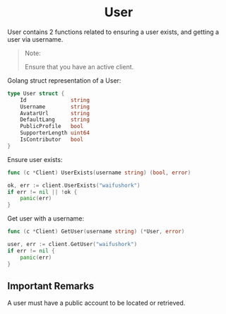 <h1 align="center">User</h1>

User contains 2 functions related to ensuring a user exists, and getting a user via username.

> Note: 
> 
> Ensure that you have an active client. 

Golang struct representation of a User:
```go
type User struct {
	Id              string 
	Username        string 
	AvatarUrl       string 
	DefaultLang     string 
	PublicProfile   bool   
	SupporterLength uint64 
	IsContributor   bool   
}
```

Ensure user exists:
```go
func (c *Client) UserExists(username string) (bool, error)
```
```go
ok, err := client.UserExists("waifushork")
if err != nil || !ok { 
    panic(err)
}
```

Get user with a username:
```go
func (c *Client) GetUser(username string) (*User, error)
```
```go
user, err := client.GetUser("waifushork")
if err != nil {
    panic(err)
}
```

<h2>Important Remarks</h2>

A user must have a public account to be located or retrieved.